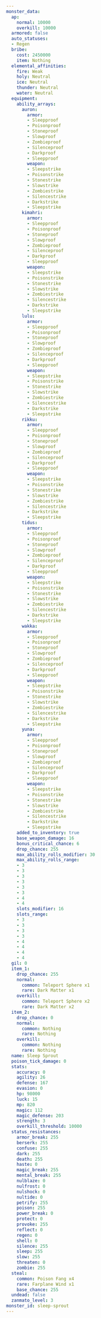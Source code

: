 ```yaml
---
monster_data:
  ap:
    normal: 10000
    overkill: 10000
  armored: false
  auto_statuses:
  - Regen
  bribe:
    cost: 2450000
    item: Nothing
  elemental_affinities:
    fire: Weak
    holy: Neutral
    ice: Neutral
    thunder: Neutral
    water: Neutral
  equipment:
    ability_arrays:
      auron:
        armor:
        - Sleepproof
        - Poisonproof
        - Stoneproof
        - Slowproof
        - Zombieproof
        - Silenceproof
        - Darkproof
        - Sleepproof
        weapon:
        - Sleepstrike
        - Poisonstrike
        - Stonestrike
        - Slowstrike
        - Zombiestrike
        - Silencestrike
        - Darkstrike
        - Sleepstrike
      kimahri:
        armor:
        - Sleepproof
        - Poisonproof
        - Stoneproof
        - Slowproof
        - Zombieproof
        - Silenceproof
        - Darkproof
        - Sleepproof
        weapon:
        - Sleepstrike
        - Poisonstrike
        - Stonestrike
        - Slowstrike
        - Zombiestrike
        - Silencestrike
        - Darkstrike
        - Sleepstrike
      lulu:
        armor:
        - Sleepproof
        - Poisonproof
        - Stoneproof
        - Slowproof
        - Zombieproof
        - Silenceproof
        - Darkproof
        - Sleepproof
        weapon:
        - Sleepstrike
        - Poisonstrike
        - Stonestrike
        - Slowstrike
        - Zombiestrike
        - Silencestrike
        - Darkstrike
        - Sleepstrike
      rikku:
        armor:
        - Sleepproof
        - Poisonproof
        - Stoneproof
        - Slowproof
        - Zombieproof
        - Silenceproof
        - Darkproof
        - Sleepproof
        weapon:
        - Sleepstrike
        - Poisonstrike
        - Stonestrike
        - Slowstrike
        - Zombiestrike
        - Silencestrike
        - Darkstrike
        - Sleepstrike
      tidus:
        armor:
        - Sleepproof
        - Poisonproof
        - Stoneproof
        - Slowproof
        - Zombieproof
        - Silenceproof
        - Darkproof
        - Sleepproof
        weapon:
        - Sleepstrike
        - Poisonstrike
        - Stonestrike
        - Slowstrike
        - Zombiestrike
        - Silencestrike
        - Darkstrike
        - Sleepstrike
      wakka:
        armor:
        - Sleepproof
        - Poisonproof
        - Stoneproof
        - Slowproof
        - Zombieproof
        - Silenceproof
        - Darkproof
        - Sleepproof
        weapon:
        - Sleepstrike
        - Poisonstrike
        - Stonestrike
        - Slowstrike
        - Zombiestrike
        - Silencestrike
        - Darkstrike
        - Sleepstrike
      yuna:
        armor:
        - Sleepproof
        - Poisonproof
        - Stoneproof
        - Slowproof
        - Zombieproof
        - Silenceproof
        - Darkproof
        - Sleepproof
        weapon:
        - Sleepstrike
        - Poisonstrike
        - Stonestrike
        - Slowstrike
        - Zombiestrike
        - Silencestrike
        - Darkstrike
        - Sleepstrike
    added_to_inventory: true
    base_weapon_damage: 16
    bonus_critical_chance: 6
    drop_chance: 255
    max_ability_rolls_modifier: 30
    max_ability_rolls_range:
    - 3
    - 3
    - 3
    - 3
    - 3
    - 3
    - 4
    - 4
    slots_modifier: 16
    slots_range:
    - 3
    - 3
    - 3
    - 3
    - 4
    - 4
    - 4
    - 4
  gil: 0
  item_1:
    drop_chance: 255
    normal:
      common: Teleport Sphere x1
      rare: Dark Matter x1
    overkill:
      common: Teleport Sphere x2
      rare: Dark Matter x2
  item_2:
    drop_chance: 0
    normal:
      common: Nothing
      rare: Nothing
    overkill:
      common: Nothing
      rare: Nothing
  name: Sleep Sprout
  poison_tick_damage: 0
  stats:
    accuracy: 0
    agility: 26
    defense: 167
    evasion: 0
    hp: 98000
    luck: 15
    mp: 820
    magic: 112
    magic_defense: 203
    strength: 3
    overkill_threshold: 10000
  status_resistances:
    armor_break: 255
    berserk: 255
    confuse: 255
    dark: 255
    death: 255
    haste: 0
    magic_break: 255
    mental_break: 255
    nulblaze: 0
    nulfrost: 0
    nulshock: 0
    nultide: 0
    petrify: 255
    poison: 255
    power_break: 0
    protect: 0
    provoke: 255
    reflect: 0
    regen: 0
    shell: 0
    silence: 255
    sleep: 255
    slow: 255
    threaten: 0
    zombie: 255
  steal:
    common: Poison Fang x4
    rare: Farplane Wind x1
    base_chance: 255
  undead: false
  zanmato_level: 3
monster_id: sleep-sprout
---
```

